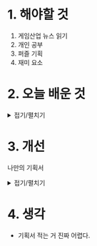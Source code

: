 
# 1. 해야할 것

1. 게임산업 뉴스 읽기 
2. 개인 공부  
3. 퍼즐 기획
4. 재미 요소



# 2. 오늘 배운 것

<details>
<summary>접기/펼치기</summary>

## 퍼즐 기획

### 1. 개요 (Overview)

> 퍼즐이 등장하는 배경, 맥락, 전체 게임에서의 역할

* 퍼즐 이름 / 코드명
* 등장 위치 및 타이밍 (챕터, 지역 등)
* 퍼즐의 간단한 콘셉트
* 왜 이 퍼즐이 필요한가 (게임 플레이/내러티브/레벨 플로우 관점)

---

### 2. 퍼즐 요약 (Puzzle Summary)

> 한눈에 보는 퍼즐의 핵심 정보

* 퍼즐 타입: 연결 / 순서 / 논리 / 공간 등
* 목표: 플레이어가 최종적으로 해야 할 일
* 실패 조건: 없는지, 있다면 어떤 경우인지
* 예상 소요 시간
* 난이도 및 학습 곡선

---

### 3. 재미 요소 분석 (Fun Factor Analysis)

> 이 퍼즐이 왜 재미있는지 설명하는 섹션

* 핵심 재미 요소 (예: 문제 해결, 발견, 패턴 인식 등)
* 플레이어 심리 유도 흐름
* 성공 시 피드백 (시각/음향/보상 등)
* 반복 가능성과 중독성 여부
* 유사 게임 예시 및 차별성

---

### 4. 목표와 비목표 (Design Goals / Non-Goals)

> 설계 목적을 분명히 하여 범위를 고정시키는 역할

* 이 퍼즐이 달성하려는 플레이 경험
* 의도하지 않은 플레이 방식 / 피하고 싶은 문제

---

### 5. 구성 요소 상세 (Puzzle Elements Breakdown)

> 퍼즐을 구성하는 모든 요소의 설명

* 퍼즐 입력 방식 (플레이어가 조작하는 요소)
* 내부 규칙 및 로직 (퍼즐의 작동 규칙)
* 시각적 요소 (아이콘, 전선, 인터페이스 등)
* 오브젝트별 역할 설명 (ex. 전류 스위치, 릴레이 등)
* 힌트 제공 방식 및 UI 노출 여부
* 다회 플레이 대비 여부

---

### 6. 단계 및 난이도 설계 (Puzzle Progression)

> 난이도를 어떻게 설계했는지, 학습이 어떻게 진행되는지

* 튜토리얼 → 중간 → 고급 구조
* 점진적 도전 요소 추가 계획
* 플레이어의 학습 경로 예상
* 에러를 통한 학습 유도 방식 여부

---

### 7. 인터랙션 & 피드백 (Interaction & Feedback)

> 플레이어가 퍼즐과 상호작용할 때의 경험

* 입력에 대한 반응 (버튼, 레버, 연결 등)
* 퍼즐 성공 / 실패 시의 피드백
* 애니메이션 / 사운드 / 진동 등 감각적 연출
* UI/UX 요소 위치 및 노출 시점

---

### 8. 테스트 포인트 및 QA 노트

> 디버깅과 QA 시 확인할 지점

* 버그 발생 가능 포인트
* 유저가 의도치 않게 우회할 수 있는 구조
* 무한 루프 또는 막히는 지점 존재 여부
* 난이도 분산 여부 (피드백 기반 난이도 조절 예정 항목)

---

### 9. 스크린샷/모형/플로우 차트 (시각자료 섹션)

> 실제 작동 순서나 인터페이스를 그림으로 설명

* 블록아웃 이미지
* 퍼즐 작동 순서 플로우차트
* 상태 변화 도식도 (ex. 전류 흐름 시각화)
* UI 구성안

---

### 10. 추가 고려 사항 / 향후 확장성

> 반복 등장 시 어떻게 바꿀 수 있는가, 향후 응용 아이디어

* 테마 변형 예시 (불꽃 → 전류 → 마법)
* 시스템 연계 가능성 (문 열기, 장치 조작 등과 연결)
* 스토리와 연계된 응용 가능성

---


## 재미 요소


### 1. 퍼즐 이름 또는 타입

예: 전선 연결 퍼즐 / 라이트 리플렉션 퍼즐 / 블록 밀기 퍼즐

---

### 2. 핵심 재미 요소 (Fun Factor)

* **문제 해결 재미 (Problem Solving)**
  예: 복잡한 회로를 분석해 최적의 연결을 찾아낼 때 성취감
* **발견의 재미 (Discovery)**
  예: 퍼즐을 푸는 중 새로운 룰이나 상호작용을 발견하는 즐거움
* **패턴 인식 (Pattern Recognition)**
  예: 반복되는 구조 속에서 규칙을 찾아낼 때의 만족감
* **창의성 요구 (Creative Thinking)**
  예: 정답이 하나가 아닌 퍼즐에서 다양한 방식으로 접근 가능할 때
* **순차적 사고 / 논리 추론 (Sequential Logic)**
  예: 단계를 예측하고 논리적으로 전개해 해결하는 퍼즐
* **리듬감 / 타이밍 (Timing-based Fun)**
  예: 정확한 타이밍으로 작동해야 성공하는 퍼즐
* **몰입 유도 (Immersion)**
  예: 세계관과 자연스럽게 어우러져 스토리를 경험하는 수단일 때

---

### 3. 플레이어 심리 자극 요인

* **"내가 똑똑해진 것 같은 느낌"**
* **"금방 알 것 같았는데 다시 생각하게 만드는 도전"**
* **"실패했지만 다음엔 될 것 같은 느낌"**
* **"이 퍼즐은 내가 파악했다"는 통제감**

---

### 4. 재미의 유지 방식

* 점진적 난이도 상승
* 실패 페널티 없이 리트라이
* 힌트 시스템 유무
* 성공 시 보상 (내러티브, 시각적 연출, 해금 요소 등)

---

### 5. 재미를 해치는 요소 (리스크)

* 반복 시 지루함
* 해결 과정이 너무 직관적이거나 비직관적일 때
* 실패 시 리셋 시간이 너무 길거나 번거로운 UX
* 퍼즐이 전체 흐름과 따로 놀거나 몰입을 방해할 때

---

### 6. 유사 퍼즐 사례

(게임명, 퍼즐 타입, 어떤 재미 요소를 잘 보여주는지 간략 설명)

예:

* 《Portal》 - 공간 활용과 시퀀스 논리, 창의적 접근 유도
* 《Zelda: Breath of the Wild》 - 다양한 물리 퍼즐로 창의성 유발
* 《The Witness》 - 반복 학습과 패턴 인식의 정수

---

### ✅ 작성 팁

* 각 퍼즐마다 ‘**왜 재미있는가?**’를 문장 한두 줄로 요약해 적는 연습을 해보세요.
* 팀원이 읽고 “아\~ 이 퍼즐은 이런 이유로 재밌구나” 하고 바로 납득할 수 있도록.
* 실제 게임 사례를 곁들이면 설득력이 좋아집니다.



</details>




# 3. 개선

나만의 기획서

<details>
<summary>접기/펼치기</summary>

## 기획서
### 요약
- 한눈에 보는 핵심 정보

### 배경
- 제작하게 된 배경

### 목표
- 기대 효과

### 상세 기획
- 기능 개요
- 구성 요소
- 흐름도
- 성공/실패 조건

### 기타 고려 사항
- 난이도
- UI
- 추가 사항들


</details>



# 4. 생각
- 기획서 적는 거 진짜 어렵다.

